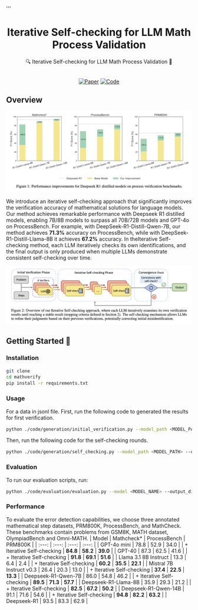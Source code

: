 '''<div align="center">

# Iterative Self-checking for LLM Math Process Validation

<div>
🔍 Iterative Self-checking for LLM Math Process Validation 🎯
</div>
</div>
<div>
<br>

<div align="center">

[![Paper](https://img.shields.io/badge/Paper-Arxiv-red?style=for-the-badge&logo=arxiv&logoColor=white)](https://arxiv.org/abs/your_paper)
[![Code](https://img.shields.io/badge/Code-Github-black?style=for-the-badge&logo=github&logoColor=white)](https://github.com/your_repo)

</div>

</div>

## Overview
![](figure/1.png)

We introduce an iterative self-checking approach that significantly improves the verification accuracy of mathematical solutions for language models. Our method achieves remarkable performance with Deepseek R1 distilled models, enabling 7B/8B models to surpass all 70B/72B models and GPT-4o on ProcessBench. For example, with DeepSeek-R1-Distill-Qwen-7B, our method achieves **71.3%** accuracy on ProcessBench, while with DeepSeek-R1-Distill-Llama-8B it achieves **67.2%** accuracy. In theIterative Self-checking method, each LLM iteratively checks its own identifications, and the final output is only produced when multiple LLMs demonstrate consistent self-checking over time.

![](figure/2.png)

## Getting Started 🎯 

### Installation
```bash
git clone 
cd mathverify
pip install -r requirements.txt 
```

### Usage
For a data in jsonl file. First, run the following code to generated the results for first verification. 
```bash
python ./code/generation/initial_verification.py --model_path <MODEL_PATH> --dataset_path <DATASET_PATH> --output_dic <OUTPUT_DIR>
```
Then, run the following code for the self-checking rounds.
```bash
python ./code/generation/self_checking.py --model_path <MODEL_PATH> --output_dic <OUTPUT_DIRECTORY>
```
### Evaluation
To run our evaluation scripts, run:
```bash
python ./code/evaluation/evaluation.py --model <MODEL_NAME> --output_dic <OUTPUT_DIRECTORY>
```
### Performance
To evaluate the error detection capabilities, we choose three annotated mathematical step datasets, PRM800K, ProcessBench, and MathCheck. These benchmarks contain problems from GSM8K, MATH dataset, OlympiadBench and Omni-MATH.
| Model |  Mathcheck\* | ProcessBench | PRM800K |
| :---: | :---: | :---: | :---: |
| GPT-4o mini | 78.8 | 52.9 | 34.0 |
| + Iterative Self-checking | **84.8** | **58.2** | **39.0** |
| GPT-40 | 87.3 | 62.5 | 41.6 |
| + Iterative Self-checking | **91.8** | **69.1** | **51.6** |
| Llama 3.1 8B Instruct | 13.3 | 6.4 | 2.4 |
| + Iterative Self-checking | **60.2** | **35.5** | **22.1** |
| Mistral 7B Instruct v0.3 | 26.4 | 20.3 | 13.0 |
| + Iterative Self-checking | **37.4** | **22.5** | **13.3** |
| Deepseek-R1-Qwen-7B | 86.0 | 54.8 | 46.2 |
| + Iterative Self-checking | **89.5** | **71.3** | **57.7** |
| Deepseek-R1-Llama-8B | 35.9 | 29.3 | 21.2 |
| + Iterative Self-checking | **82.5** | **67.2** | **50.2** |
| Deepseek-R1-Qwen-14B | 91.1 | 71.6 | 54.6 |
| + Iterative Self-checking | **94.8** | **82.2** | **63.2** |
| Deepseek-R1 | 93.5 | 83.3 | 62.9 |